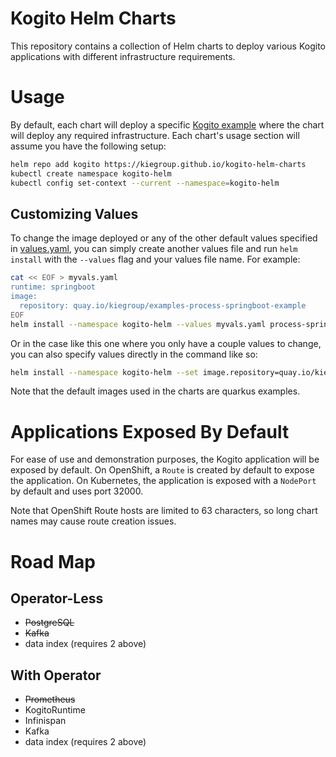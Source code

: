 # Kogito Helm Charts
This repository contains a collection of Helm charts to deploy various Kogito applications with different 
infrastructure requirements. 

# Usage
By default, each chart will deploy a specific [Kogito example](https://github.com/kiegroup/kogito-examples) 
where the chart will deploy any required infrastructure. Each chart's usage section will assume you have the 
following setup:
```sh
helm repo add kogito https://kiegroup.github.io/kogito-helm-charts
kubectl create namespace kogito-helm
kubectl config set-context --current --namespace=kogito-helm
```

## Customizing Values
To change the image deployed or any of the other default 
values specified in [values.yaml](values.yaml), you can 
simply create another values file and run `helm install` 
with the `--values` flag and your values file name. For example:
```sh
cat << EOF > myvals.yaml
runtime: springboot
image:
  repository: quay.io/kiegroup/examples-process-springboot-example
EOF
helm install --namespace kogito-helm --values myvals.yaml process-springboot-example kogito-helm-chart
```

Or in the case like this one where you only have a couple 
values to change, you can also specify values directly in 
the command like so:
```sh
helm install --namespace kogito-helm --set image.repository=quay.io/kiegroup/examples-process-springboot-example,runtime=springboot process-springboot-example kogito-helm-chart
```
Note that the default images used in the charts are quarkus examples.
# Applications Exposed By Default
For ease of use and demonstration purposes, the Kogito application will be exposed by default.
On OpenShift, a `Route` is created by default to expose the application.
On Kubernetes, the application is exposed with a `NodePort` by default and uses port 32000.

Note that OpenShift Route hosts are limited to 63 characters, so long chart names may cause route creation issues.

# Road Map
## Operator-Less
- ~~PostgreSQL~~
- ~~Kafka~~
- data index (requires 2 above)

## With Operator
- ~~Prometheus~~
- KogitoRuntime
- Infinispan
- Kafka
- data index (requires 2 above)
